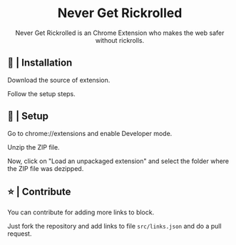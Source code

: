 <div align="center">
  <h1>Never Get Rickrolled</h1>
  <p>Never Get Rickrolled is an Chrome Extension who makes the web safer without rickrolls.</p>
</div>

## 📂 | Installation
Download the source of extension.

Follow the setup steps.

## 📜 | Setup
Go to chrome://extensions and enable Developer mode.

Unzip the ZIP file.

Now, click on "Load an unpackaged extension" and select the folder where the ZIP file was dezipped.

## ⭐ | Contribute
You can contribute for adding more links to block.

Just fork the repository and add links to file `src/links.json` and do a pull request.
